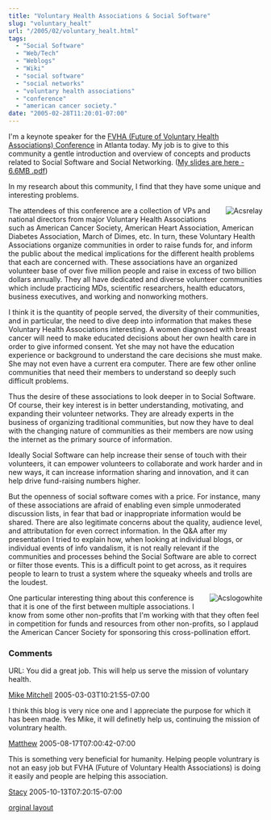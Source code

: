 ```yaml
---
title: "Voluntary Health Associations & Social Software"
slug: "voluntary_healt"
url: "/2005/02/voluntary_healt.html"
tags:
  - "Social Software"
  - "Web/Tech"
  - "Weblogs"
  - "Wiki"
  - "social software"
  - "social networks"
  - "voluntary health associations"
  - "conference"
  - "american cancer society."
date: "2005-02-28T11:20:01-07:00"
---
```

<p>I'm a keynote speaker for the <a href="http://www.nvhainnovations.org/2005/index.htm">FVHA (Future of Voluntary Health Associations) Conference</a>
in Atlanta today. My job is to give to this community a gentle
introduction and overview of concepts and products related to Social
Software and Social Networking. (<a href="http://web.lifewithalacrity.com/christophera/FVHA_Social_Software_Keynote_Presentation.pdf">My slides are here - 6.6MB .pdf</a>)</p>
<p>
In my research about this community, I find that they have some unique and interesting problems.</p>
<p><img border="0" src="http://lifewithalacrity.blogs.com/photos/uncategorized/acsrelay.jpg" title="Acsrelay" alt="Acsrelay" style="margin: 0px 0px 5px 5px; float: right;" />
The attendees of this conference are a collection of VPs and national
directors from major Voluntary Health Associations such as American
Cancer Society, American Heart Association, American Diabetes Association, March of
Dimes, etc. In turn, these Voluntary Health Associations organize
communities in order to raise funds for, and inform the public about
the medical implications for the different health problems that each are
concerned with. These associations have an organized volunteer base of
over five million people and raise in excess of two billion dollars
annually. They all have dedicated and diverse volunteer communities
which include practicing MDs, scientific researchers, health educators,
business executives, and working and nonworking mothers.</p>
<p>
I think it is the quantity of people served, the diversity of their
communities, and in particular, the need to dive deep into information
that makes these Voluntary Health Associations interesting. A women diagnosed
with breast cancer will need to make educated decisions about her own
health care in order to give informed consent. Yet she may not have the
education experience or background to understand the care decisions she
must make. She may not even have a current era computer. There are
few other online communities that need their members to understand so
deeply such difficult problems.</p>
<p>
Thus the desire of these associations to look deeper in to Social
Software. Of course, their key interest is in better understanding,
motivating, and expanding their volunteer networks. They are already
experts in the business of organizing traditional communities, but now
they have to deal with the changing nature of communities as their
members are now using the internet as the primary source of
information.</p>
<p>
Ideally Social Software can help increase their sense of touch with
their volunteers, it can empower volunteers to collaborate and work
harder and in new ways, it can increase information sharing and
innovation, and it can help drive fund-raising numbers higher.</p>
<p>But the
openness of social software comes with a price. For instance, many of
these associations are afraid of enabling even simple unmoderated
discussion lists, in fear that bad or inappropriate information would be shared. There are also legitimate concerns about the quality, audience level, and attributation for even correct information. In the Q&amp;A after my presentation I tried to explain how, when looking at individual blogs, or individual events of info vandalism, it is not really relevant if the communities and processes behind the Social Software are able to correct or filter those events. This is a difficult point to get across, as it requires people to learn to trust a system where the squeaky wheels and trolls are the loudest.</p>
<p><img border="0" src="http://lifewithalacrity.blogs.com/photos/uncategorized/acslogowhite.gif" title="Acslogowhite" alt="Acslogowhite" style="margin: 0px 0px 5px 5px; float: right;" />
One particular interesting thing about this conference is that
it is one of the first between multiple associations. I know from some
other non-profits that I'm working with that they often feel in
competition for funds and resources from other non-profits, so I
applaud the American Cancer Society for sponsoring this cross-pollination effort.</p>
<footer><h3>Comments</h3>
<div class="u-comment h-cite">
<p class="p-content p-name">URL:
You did a great job. This will help us serve the mission of voluntary health.
</p>
<a class="u-author h-card" href="#">Mike Mitchell</a>
<time class="dt-published" datetime="2005-03-03T10:21:55-07:00">2005-03-03T10:21:55-07:00</time>
</div>
<div class="u-comment h-cite">
<p class="p-content p-name">I think this blog is very nice one and I appreciate the purpose for which it has been made. Yes Mike, it will definetly help us, continuing the mission of voluntrary health.
</p>
<a class="u-author h-card" href="http://www.safemeds.com">Matthew</a>
<time class="dt-published" datetime="2005-08-17T07:00:42-07:00">2005-08-17T07:00:42-07:00</time>
</div>
<div class="u-comment h-cite">
<p class="p-content p-name">This is something very beneficial for humanity. Helping people voluntrary is not an easy job but  FVHA (Future of Voluntary Health Associations) is doing it easily and people are helping this association.
</p>
<a class="u-author h-card" href="http://www.safehealthdirect.com">Stacy</a>
<time class="dt-published" datetime="2005-10-13T07:20:15-07:00">2005-10-13T07:20:15-07:00</time>
</div>
</footer>
<p class="previous"><a href="/previous/2005/02/voluntary_healt.html" rel="syndication">orginal layout</a></p>
